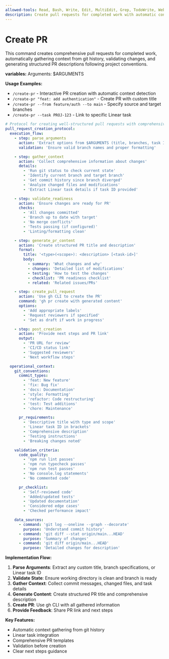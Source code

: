 ```yaml
---
allowed-tools: Read, Bash, Write, Edit, MultiEdit, Grep, TodoWrite, WebFetch
description: Create pull requests for completed work with automatic context gathering
---
```


# Create PR

This command creates comprehensive pull requests for completed work, automatically gathering context from git history, validating changes, and generating structured PR descriptions following project conventions.

**variables:**
Arguments: $ARGUMENTS

**Usage Examples:**

- `/create-pr` - Interactive PR creation with automatic context detection
- `/create-pr "feat: add authentication"` - Create PR with custom title
- `/create-pr --from feature/auth --to main` - Specify source and target branches
- `/create-pr --task PROJ-123` - Link to specific Linear task

```yaml
# Protocol for creating well-structured pull requests with comprehensive context
pull_request_creation_protocol:
  execution_flow:
    - step: parse_arguments
      action: 'Extract options from $ARGUMENTS (title, branches, task ID)'
      validation: 'Ensure valid branch names and proper formatting'

    - step: gather_context
      action: 'Collect comprehensive information about changes'
      details:
        - 'Run git status to check current state'
        - 'Identify current branch and target branch'
        - 'Get commit history since branch diverged'
        - 'Analyze changed files and modifications'
        - 'Extract Linear task details if task ID provided'

    - step: validate_readiness
      action: 'Ensure changes are ready for PR'
      checks:
        - 'All changes committed'
        - 'Branch up to date with target'
        - 'No merge conflicts'
        - 'Tests passing (if configured)'
        - 'Linting/formatting clean'

    - step: generate_pr_content
      action: 'Create structured PR title and description'
      format:
        title: '<type>(<scope>): <description> [<task-id>]'
        body:
          - summary: 'What changes and why'
          - changes: 'Detailed list of modifications'
          - testing: 'How to test the changes'
          - checklist: 'PR readiness checklist'
          - related: 'Related issues/PRs'

    - step: create_pull_request
      action: 'Use gh CLI to create the PR'
      command: 'gh pr create with generated content'
      options:
        - 'Add appropriate labels'
        - 'Request reviewers if specified'
        - 'Set as draft if work in progress'

    - step: post_creation
      action: 'Provide next steps and PR link'
      output:
        - 'PR URL for review'
        - 'CI/CD status link'
        - 'Suggested reviewers'
        - 'Next workflow steps'

  operational_context:
    git_conventions:
      commit_types:
        - 'feat: New feature'
        - 'fix: Bug fix'
        - 'docs: Documentation'
        - 'style: Formatting'
        - 'refactor: Code restructuring'
        - 'test: Test additions'
        - 'chore: Maintenance'

      pr_requirements:
        - 'Descriptive title with type and scope'
        - 'Linear task ID in brackets'
        - 'Comprehensive description'
        - 'Testing instructions'
        - 'Breaking changes noted'

    validation_criteria:
      code_quality:
        - 'npm run lint passes'
        - 'npm run typecheck passes'
        - 'npm run test passes'
        - 'No console.log statements'
        - 'No commented code'

      pr_checklist:
        - 'Self-reviewed code'
        - 'Added/updated tests'
        - 'Updated documentation'
        - 'Considered edge cases'
        - 'Checked performance impact'

    data_sources:
      - command: 'git log --oneline --graph --decorate'
        purpose: 'Understand commit history'
      - command: 'git diff --stat origin/main...HEAD'
        purpose: 'Summary of changes'
      - command: 'git diff origin/main...HEAD'
        purpose: 'Detailed changes for description'
```

**Implementation Flow:**

1. **Parse Arguments**: Extract any custom title, branch specifications, or Linear task ID
2. **Validate State**: Ensure working directory is clean and branch is ready
3. **Gather Context**: Collect commit messages, changed files, and task details
4. **Generate Content**: Create structured PR title and comprehensive description
5. **Create PR**: Use gh CLI with all gathered information
6. **Provide Feedback**: Share PR link and next steps

**Key Features:**

- Automatic context gathering from git history
- Linear task integration
- Comprehensive PR templates
- Validation before creation
- Clear next steps guidance
